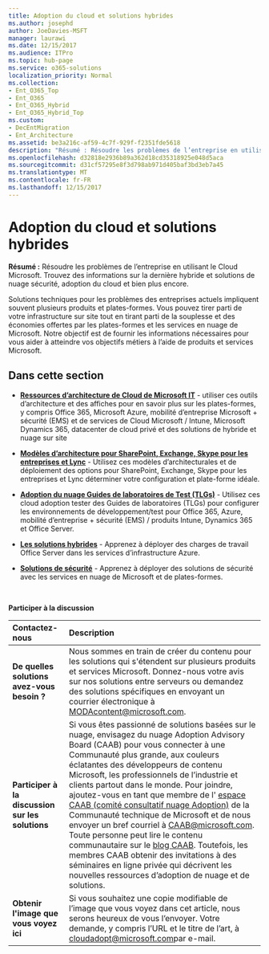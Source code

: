```yaml
---
title: Adoption du cloud et solutions hybrides
ms.author: josephd
author: JoeDavies-MSFT
manager: laurawi
ms.date: 12/15/2017
ms.audience: ITPro
ms.topic: hub-page
ms.service: o365-solutions
localization_priority: Normal
ms.collection:
- Ent_O365_Top
- Ent_O365
- Ent_O365_Hybrid
- Ent_O365_Hybrid_Top
ms.custom:
- DecEntMigration
- Ent_Architecture
ms.assetid: be3a216c-af59-4c7f-929f-f2351fde5618
description: "Résumé : Résoudre les problèmes de l’entreprise en utilisant le Cloud Microsoft. Trouvez des informations sur la dernière hybride et solutions de nuage sécurité, adoption du cloud et bien plus encore."
ms.openlocfilehash: d32818e2936b89a362d18cd35318925e048d5aca
ms.sourcegitcommit: d31cf57295e8f3d798ab971d405baf3bd3eb7a45
ms.translationtype: MT
ms.contentlocale: fr-FR
ms.lasthandoff: 12/15/2017
---
```

# <a name="cloud-adoption-and-hybrid-solutions"></a>Adoption du cloud et solutions hybrides

 **Résumé :** Résoudre les problèmes de l’entreprise en utilisant le Cloud Microsoft. Trouvez des informations sur la dernière hybride et solutions de nuage sécurité, adoption du cloud et bien plus encore.
  
Solutions techniques pour les problèmes des entreprises actuels impliquent souvent plusieurs produits et plates-formes. Vous pouvez tirer parti de votre infrastructure sur site tout en tirant parti de la souplesse et des économies offertes par les plates-formes et les services en nuage de Microsoft. Notre objectif est de fournir les informations nécessaires pour vous aider à atteindre vos objectifs métiers à l’aide de produits et services Microsoft. 
  
## <a name="in-this-section"></a>Dans cette section

- **[Ressources d’architecture de Cloud de Microsoft IT](microsoft-cloud-it-architecture-resources.md)** - utiliser ces outils d’architecture et des affiches pour en savoir plus sur les plates-formes, y compris Office 365, Microsoft Azure, mobilité d’entreprise Microsoft + sécurité (EMS) et de services de Cloud Microsoft / Intune, Microsoft Dynamics 365, datacenter de cloud privé et des solutions de hybride et nuage sur site
    
- **[Modèles d’architecture pour SharePoint, Exchange, Skype pour les entreprises et Lync](architectural-models-for-sharepoint-exchange-skype-for-business-and-lync.md)** - Utilisez ces modèles d’architecturales et de déploiement des options pour SharePoint, Exchange, Skype pour les entreprises et Lync déterminer votre configuration et plate-forme idéale.
    
- **[Adoption du nuage Guides de laboratoires de Test (TLGs)](cloud-adoption-test-lab-guides-tlgs.md)** - Utilisez ces cloud adoption tester des Guides de laboratoires (TLGs) pour configurer les environnements de développement/test pour Office 365, Azure, mobilité d’entreprise + sécurité (EMS) / produits Intune, Dynamics 365 et Office Server.
    
- **[Les solutions hybrides](hybrid-solutions.md)** - Apprenez à déployer des charges de travail Office Server dans les services d’infrastructure Azure.
    
- **[Solutions de sécurité](security-solutions.md)** - Apprenez à déployer des solutions de sécurité avec les services en nuage de Microsoft et de plates-formes.

<br/>

**Participer à la discussion**

|**Contactez-nous**|**Description**|
|:-----|:-----|
|**De quelles solutions avez-vous besoin ?** <br/> |Nous sommes en train de créer du contenu pour les solutions qui s'étendent sur plusieurs produits et services Microsoft. Donnez-nous votre avis sur nos solutions entre serveurs ou demandez des solutions spécifiques en envoyant un courrier électronique à [MODAcontent@microsoft.com](mailto:cloudadopt@microsoft.com?Subject=[Cloud%20Adoption%20Content%20Feedback]:%20).<br/> |
|**Participer à la discussion sur les solutions** <br/> |Si vous êtes passionné de solutions basées sur le nuage, envisagez du nuage Adoption Advisory Board (CAAB) pour vous connecter à une Communauté plus grande, aux couleurs éclatantes des développeurs de contenu Microsoft, les professionnels de l’industrie et clients partout dans le monde. Pour joindre, ajoutez-vous en tant que membre de l' [espace CAAB (comité consultatif nuage Adoption)](https://aka.ms/caab) de la Communauté technique de Microsoft et de nous envoyer un bref courriel à [CAAB@microsoft.com](mailto:caab@microsoft.com?Subject=I%20just%20joined%20the%20Cloud%20Adoption%20Advisory%20Board!). Toute personne peut lire le contenu communautaire sur le [blog CAAB](https://blogs.technet.com/b/solutions_advisory_board/). Toutefois, les membres CAAB obtenir des invitations à des séminaires en ligne privée qui décrivent les nouvelles ressources d’adoption de nuage et de solutions.<br/> |
|**Obtenir l'image que vous voyez ici** <br/> |Si vous souhaitez une copie modifiable de l’image que vous voyez dans cet article, nous serons heureux de vous l’envoyer. Votre demande, y compris l’URL et le titre de l’art, à [cloudadopt@microsoft.com](mailto:cloudadopt@microsoft.com?subject=[Art%20Request]:%20)par e-mail.<br/> |
   

